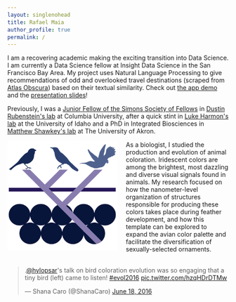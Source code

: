 ```yaml
---
layout: singlenohead
title: Rafael Maia
author_profile: true
permalink: /
---
```


I am a recovering academic making the exciting transition into Data Science. I am currently a Data Science fellow at Insight Data Science in the San Francisco Bay Area. My project uses Natural Language Processing to give recommendations of odd and overlooked travel destinations (scraped from [Atlas Obscura](https://www.atlasobscura.com/)) based on their textual similarity. Check out [the app demo](http://insight.rafaelmaia.net) and the [presentation slides](http://insight.rafaelmaia.net/slides)!

Previously, I was a [Junior Fellow of the Simons Society of Fellows](https://www.simonsfoundation.org/simons-society-of-fellows) in [Dustin Rubenstein's lab](http://e3b.columbia.edu/faculty/dustin-r-rubenstein/) at Columbia University, after a quick stint in [Luke Harmon's lab](http://lukejharmon.github.io/) at the University of Idaho and a PhD in Integrated Biosciences in [Matthew Shawkey's lab](https://www.mattshawkey.com/) at The University of Akron.

<img align="left" style="padding-right:20px; width:250px" src="/images/logo.png">As a biologist, I studied the production and evolution of animal coloration. Iridescent colors are among the brightest, most dazzling and diverse visual signals found in animals. My research focused on how the nanometer-level organization of structures responsible for producing these colors takes place during feather development, and how this template can be explored to expand the avian color palette and facilitate the diversification of sexually-selected ornaments.
<br>
<br>
<blockquote class="twitter-tweet" data-lang="en"><p lang="en" dir="ltr">.<a href="https://twitter.com/hylopsar">@hylopsar</a>&#39;s talk on bird coloration evolution was so engaging that a tiny bird (left) came to listen! <a href="https://twitter.com/hashtag/evol2016?src=hash">#evol2016</a> <a href="https://t.co/hzqHDrDTMw">pic.twitter.com/hzqHDrDTMw</a></p>&mdash; Shana Caro (@ShanaCaro) <a href="https://twitter.com/ShanaCaro/status/744233162474037248">June 18, 2016</a></blockquote>
<script async src="//platform.twitter.com/widgets.js" charset="utf-8"></script>
